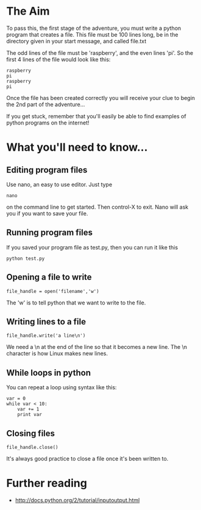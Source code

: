 # The Aim

To pass this, the first stage of the adventure, you must write a python program that creates a file. This file must be 100 lines long, be in the directory given in your start message, and called file.txt

The odd lines of the file must be 'raspberry', and the even lines 'pi'. So the first 4 lines of the file would look like this:

    raspberry
    pi
    raspberry
    pi


Once the file has been created correctly you will receive your clue to begin the 2nd part of the adventure...

If you get stuck, remember that you'll easily be able to find examples of python programs on the internet!

# What you'll need to know...

## Editing program files

Use nano, an easy to use editor. Just type

    nano

on the command line to get started. Then control-X to exit. Nano will ask you if you want to save your file.

## Running program files

If you saved your program file as test.py, then you can run it like this

    python test.py

## Opening a file to write

    file_handle = open('filename','w')

The 'w' is to tell python that we want to write to the file.

## Writing lines to a file

    file_handle.write('a line\n')

We need a \n at the end of the line so that it becomes a new line. The \n character is how Linux makes new lines.

## While loops in python

You can repeat a loop using syntax like this:

    var = 0
    while var < 10:
        var += 1
        print var

## Closing files

    file_handle.close()

It's always good practice to close a file once it's been written to.

# Further reading

* http://docs.python.org/2/tutorial/inputoutput.html
